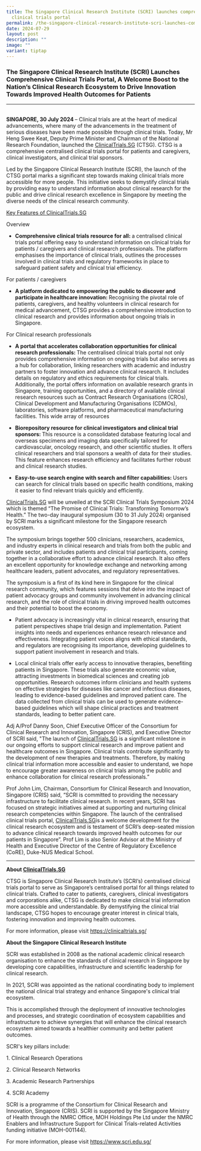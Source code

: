 ```yaml
---
title: The Singapore Clinical Research Institute (SCRI) launches comprehensive
  clinical trials portal
permalink: /the-singapore-clinical-research-institute-scri-launches-comprehensive-clinical-trials-portal/
date: 2024-07-29
layout: post
description: ""
image: ""
variant: tiptap
---
```

<h3>The Singapore Clinical Research Institute (SCRI) Launches Comprehensive Clinical Trials Portal, A Welcome Boost to the Nation’s Clinical Research Ecosystem to Drive Innovation Towards Improved Health Outcomes for Patients</h3>
<p></p>
<p></p>
<hr>
<p></p>
<p>
<br><strong>SINGAPORE, 30 July 2024 </strong>–&nbsp;Clinical trials are at
the heart of medical advancements, where many of the advancements in the
treatment of serious diseases have been made possible through clinical
trials. Today, Mr Heng Swee Keat, Deputy Prime Minister and Chairman of
the National Research Foundation, launched the <a href="http://ClinicalTrials.SG" rel="noopener noreferrer nofollow" target="_blank">ClinicalTrials.SG</a> (CTSG). CTSG is a
comprehensive centralised clinical trials portal for patients and caregivers,
clinical investigators, and clinical trial sponsors.&nbsp;</p>
<p>Led by the Singapore Clinical Research Institute (SCRI), the launch of
the CTSG portal marks a significant step towards making clinical trials
more accessible for more people. This initiative seeks to demystify clinical
trials by providing easy to understand information about clinical research
for the public and drive clinical research excellence in Singapore by meeting
the diverse needs of the clinical research community.&nbsp;</p>
<p></p>
<p><u>Key Features of ClinicalTrials.SG</u>
</p>
<p>Overview&nbsp;</p>
<ul data-tight="true" class="tight">
<li>
<p><strong>Comprehensive clinical trials resource for all: </strong>a centralised
clinical trials portal offering easy to understand information on clinical
trials for patients / caregivers and clinical research professionals. The
platform emphasises the importance of clinical trials, outlines the processes
involved in clinical trials and regulatory frameworks in place to safeguard
patient safety and clinical trial efficiency.&nbsp;</p>
</li>
</ul>
<p></p>
<p>For patients / caregivers&nbsp;</p>
<ul data-tight="true" class="tight">
<li>
<p><strong>A platform dedicated to empowering the public to discover and participate in healthcare innovation: </strong>Recognising
the pivotal role of patients, caregivers, and healthy volunteers in clinical
research for medical advancement, CTSG provides a comprehensive introduction
to clinical research and provides information about ongoing trials in Singapore.&nbsp;</p>
</li>
</ul>
<p></p>
<p>For Clinical research professionals&nbsp;</p>
<ul data-tight="true" class="tight">
<li>
<p><strong>A portal that accelerates collaboration opportunities for clinical research professionals: </strong>The
centralised clinical trials portal not only provides comprehensive information
on ongoing trials but also serves as a hub for collaboration, linking researchers
with academic and industry partners to foster innovation and advance clinical
research. It includes details on regulatory and ethics requirements for
clinical&nbsp;trials. Additionally, the portal offers information on available
research grants in Singapore, training opportunities, and a directory of
available clinical research resources such as Contract Research Organisations
(CROs), Clinical Development and Manufacturing Organisations (CDMOs), laboratories,
software platforms, and pharmaceutical manufacturing facilities. This wide
array of resources&nbsp;</p>
<p></p>
</li>
<li>
<p><strong>Biorepository resource for clinical investigators and clinical trial sponsors: </strong>This
resource is a consolidated database featuring local and overseas specimens
and imaging data specifically tailored for cardiovascular, oncology research,
and other scientific studies. It offers clinical researchers and trial
sponsors a wealth of data for their studies. This feature enhances research
efficiency and facilitates further robust and clinical research studies.&nbsp;</p>
<p></p>
</li>
<li>
<p><strong>Easy-to-use search engine with search and filter capabilities: </strong>Users
can search for clinical trials based on specific health conditions, making
it easier to find relevant trials quickly and efficiently.</p>
</li>
</ul>
<p><a href="0" rel="noopener noreferrer nofollow" target="_blank">ClinicalTrials.SG</a> will
be unveiled at the SCRI Clinical Trials Symposium 2024 which is themed
“The Promise of Clinical Trials: Transforming Tomorrow’s Health.” The two-day
inaugural symposium (30 to 31 July 2024) organised by SCRI marks a significant
milestone for the Singapore research ecosystem.&nbsp;</p>
<p>The symposium brings together 500 clinicians, researchers, academics,
and industry experts in clinical research and trials from both the public
and private sector, and includes patients and clinical trial participants,
coming together in a collaborative effort to advance clinical research.
It also offers an excellent opportunity for knowledge exchange and networking
among healthcare leaders, patient advocates, and regulatory representatives.&nbsp;</p>
<p>The symposium is a first of its kind here in Singapore for the clinical
research community, which features sessions that delve into the impact
of patient advocacy groups and community involvement in advancing clinical
research, and the role of clinical trials in driving improved health outcomes
and their potential to boost the economy.&nbsp;&nbsp;</p>
<ul data-tight="true" class="tight">
<li>
<p>Patient advocacy is increasingly vital in clinical research, ensuring
that patient perspectives shape trial design and implementation. Patient
insights into needs and experiences enhance research relevance and effectiveness.
Integrating patient voices aligns with ethical standards, and regulators
are recognising its importance, developing guidelines to support patient
involvement in research and trials.&nbsp;</p>
<p></p>
</li>
<li>
<p>Local clinical trials offer early access to innovative therapies, benefiting
patients in Singapore. These trials also generate economic value, attracting
investments in biomedical sciences and creating job opportunities. Research
outcomes inform clinicians and health systems on effective strategies for
diseases like cancer and infectious diseases, leading to evidence-based
guidelines and improved patient care. The data collected from clinical
trials can be used to generate evidence-based guidelines which will shape
clinical practices and treatment standards, leading to better patient care.&nbsp;</p>
</li>
</ul>
<p>Adj A/Prof Danny Soon, Chief Executive Officer of the Consortium for Clinical
Research and Innovation, Singapore (CRIS), and Executive Director of SCRI
said, "The launch of <a href="http://ClinicalTrials.SG" rel="noopener noreferrer nofollow" target="_blank">ClinicalTrials.SG</a> is a significant milestone
in our ongoing efforts to support clinical research and improve patient
and healthcare outcomes in Singapore. Clinical trials contribute significantly
to the development of new therapies and treatments. Therefore, by making
clinical trial information more accessible and easier to understand, we
hope to encourage greater awareness on clinical trials among the public
and enhance collaboration for clinical research professionals.”&nbsp;</p>
<p>Prof John Lim, Chairman, Consortium for Clinical Research and Innovation,
Singapore (CRIS) said, “SCRI is committed to providing the necessary infrastructure
to facilitate clinical research. In recent years, SCRI has focused on strategic
initiatives aimed at supporting and nurturing clinical research competencies
within Singapore. The launch of the centralised clinical trials portal,
<a href="http://ClinicalTrials.SG" rel="noopener noreferrer nofollow" target="_blank">ClinicalTrials.SG</a>is a welcome development for the clinical research
ecosystem and is testament of SCRI’s deep-seated mission to advance clinical
research towards improved health outcomes for our patients in Singapore”.
Prof Lim is also Senior Advisor at the Ministry of Health and Executive
Director of the Centre of Regulatory Excellence (CoRE), Duke-NUS Medical
School.&nbsp;</p>
<p></p>
<p></p>
<hr>
<p></p>
<p><strong>About <a href="http://ClinicalTrials.SG" rel="noopener noreferrer nofollow" target="_blank">ClinicalTrials.SG</a>&nbsp;</strong>
</p>
<p>CTSG is Singapore Clinical Research Institute’s (SCRI’s) centralised clinical
trials portal to serve as Singapore’s centralised portal for all things
related to clinical trials. Crafted to cater to patients, caregivers, clinical
investigators and corporations alike, CTSG is dedicated to make clinical
trial information more accessible and understandable. By demystifying the
clinical trial landscape, CTSG hopes to encourage greater interest in clinical
trials, fostering innovation and improving health outcomes.&nbsp;</p>
<p>For more information, please visit <a href="https://clinicaltrials.sg/" rel="noopener noreferrer nofollow" target="_blank">https://clinicaltrials.sg/</a>&nbsp;</p>
<p></p>
<p><strong>About the Singapore Clinical Research Institute&nbsp;</strong>
</p>
<p>SCRI was established in 2008 as the national academic clinical research
organisation to enhance the standards of clinical research in Singapore
by developing core capabilities, infrastructure and scientific leadership
for clinical research.&nbsp;</p>
<p>In 2021, SCRI was appointed as the national coordinating body to implement
the national clinical trial strategy and enhance Singapore's clinical trial
ecosystem.&nbsp;</p>
<p>This is accomplished through the deployment of innovative technologies
and processes, and strategic coordination of ecosystem capabilities and
infrastructure to achieve synergies that will enhance the clinical research
ecosystem aimed towards a healthier community and better patient outcomes.&nbsp;</p>
<p>SCRI's key pillars include:&nbsp;</p>
<p>1. Clinical Research Operations&nbsp;</p>
<p>2. Clinical Research Networks&nbsp;</p>
<p>3. Academic Research Partnerships&nbsp;</p>
<p>4. SCRI Academy&nbsp;</p>
<p>SCRI is a programme of the Consortium for Clinical Research and Innovation,
Singapore (CRIS). SCRI is supported by the Singapore Ministry of Health
through the NMRC Office, MOH Holdings Pte Ltd under the NMRC Enablers and
Infrastructure Support for Clinical Trials-related Activities funding initiative
(MOH-001144).&nbsp;</p>
<p>For more information, please visit <a href="https://www.scri.edu.sg/" rel="noopener noreferrer nofollow" target="_blank">https://www.scri.edu.sg/</a>&nbsp;</p>